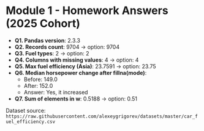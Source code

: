 # Module 1 - Homework Answers (2025 Cohort)

- **Q1. Pandas version**: 2.3.3
- **Q2. Records count**: 9704 → option: 9704
- **Q3. Fuel types**: 2 → option: 2
- **Q4. Columns with missing values**: 4 → option: 4
- **Q5. Max fuel efficiency (Asia)**: 23.7591 → option: 23.75
- **Q6. Median horsepower change after fillna(mode)**:
  - Before: 149.0
  - After: 152.0
  - Answer: Yes, it increased
- **Q7. Sum of elements in w**: 0.5188 → option: 0.51

Dataset source: `https://raw.githubusercontent.com/alexeygrigorev/datasets/master/car_fuel_efficiency.csv`
